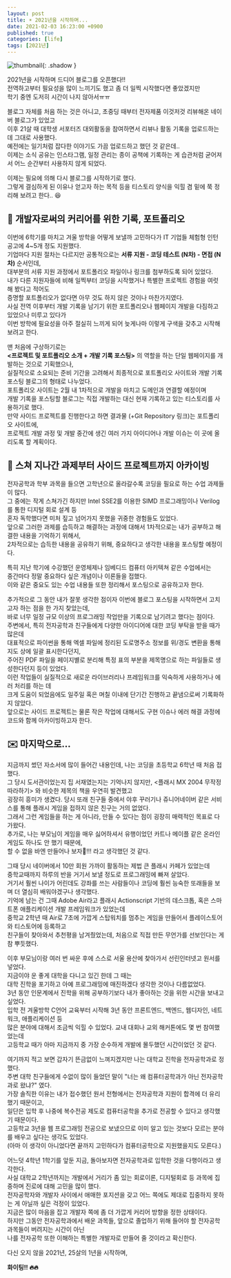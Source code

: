 ```yaml
---
layout: post
title: ☀️ 2021년을 시작하며...
date: 2021-02-03 16:23:00 +0900
published: true
categories: [life]
tags: [2021년]
---
```


![thumbnail](https://user-images.githubusercontent.com/6462456/150908524-2d1e0fe8-2bba-4c3b-b34c-56a724682ab3.gif){: .shadow }

2021년을 시작하며 드디어 블로그를 오픈했다!!  
전역하고부터 필요성을 많이 느끼기도 했고 좀 더 일찍 시작했다면 좋았겠지만  
학기 중엔 도저히 시간이 나지 않아서ㅠㅠ  
  
블로그 자체를 처음 하는 것은 아니고, 초중딩 때부터 전자제품 이것저것 리뷰해온 네이버 블로그가 있었고  
이후 21살 때 대학생 서포터즈 대외활동을 참여하면서 리뷰나 활동 기록을 업로드하는 데 그대로 사용했다.  
예전에는 일기처럼 잡다한 이야기도 가끔 업로드하고 했던 것 같은데..  
이제는 소식 공유는 인스타그램, 일정 관리는 종이 공책에 기록하는 게 습관처럼 굳어져서 어느 순간부터 사용하지 않게 되었다.  

이제는 필요에 의해 다시 블로그를 시작하기로 했다.  
그렇게 결심하게 된 이유나 얻고자 하는 목적 등을 티스토리 양식을 익힐 겸 밑에 쭉 정리해 보려고 한다.. 😆

## **📄 개발자로써의 커리어를 위한 기록, 포트폴리오**

이번에 6학기를 마치고 겨울 방학을 어떻게 보낼까 고민하다가 IT 기업들 체험형 인턴 공고에 4~5개 정도 지원했다.  
기업마다 지원 절차는 다르지만 공통적으로는 **서류 지원 - 코딩 테스트 (N차) - 면접 (N차)** 순서인데,  
대부분의 서류 지원 과정에서 포트폴리오 파일이나 링크를 첨부하도록 되어 있었다.  
내가 다른 지원자들에 비해 일찍부터 코딩을 시작했거나 특별한 프로젝트 경험을 여럿 해 봤다고 적어도  
증명할 포트폴리오가 없다면 아무 것도 하지 않은 것이나 마찬가지였다.  
사실 전역 이후부터 개발 기록을 남기기 위한 포트폴리오나 웹페이지 개발을 다짐하고 있었으나 미루고 있다가  
이번 방학에 필요성을 아주 절실히 느끼게 되어 늦게나마 이렇게 구색을 갖추고 시작해 보려고 한다.

맨 처음에 구상하기로는  
**<프로젝트 및 포트폴리오 소개 + 개발 기록 포스팅>** 의 역할을 하는 단일 웹페이지를 개발하는 것으로 기획했으나,  
실질적으로 소요되는 준비 기간을 고려해서 최종적으로 포트폴리오 사이트와 개발 기록 포스팅 블로그의 형태로 나누었다.  
포트폴리오 사이트는 2월 내 1차적으로 개발을 마치고 도메인과 연결할 예정이며  
개발 기록을 포스팅할 블로그는 직접 개발하는 대신 현재 기록하고 있는 티스토리를 사용하기로 했다.  
만약 사이드 프로젝트를 진행한다고 하면 결과물 (+Git Repository 링크)는 포트폴리오 사이트에,  
프로젝트 개발 과정 및 개발 중간에 생긴 여러 가지 아이디어나 개발 이슈는 이 곳에 올리도록 할 계획이다.    

## **💾 스쳐 지나간 과제부터 사이드 프로젝트까지 아카이빙**

전자공학과 학부 과목을 들으면 고학년으로 올라갈수록 코딩을 필요로 하는 수업 과제들이 많다.  
그 중에는 작게 스쳐가긴 하지만 Intel SSE2를 이용한 SIMD 프로그래밍이나 Verilog를 통한 디지털 회로 설계 등  
혼자 독학했다면 미처 짚고 넘어가지 못했을 귀중한 경험들도 있었다.  
앞으로 그러한 과제를 습득하고 해결하는 과정에 대해서 1차적으로는 내가 공부하고 해결한 내용을 기억하기 위해서,  
2차적으로는 습득한 내용을 공유하기 위해, 중요하다고 생각한 내용을 포스팅할 예정이다.  
  
특히 지난 학기에 수강했던 운영체제나 임베디드 컴퓨터 아키텍쳐 같은 수업에서는  
중간마다 정말 중요하다 싶은 개념이나 이론들을 접했다.  
이와 같은 중요도 있는 수업 내용들 또한 정리해서 포스팅으로 공유하고자 한다.  
  
추가적으로 그 동안 내가 잘못 생각한 점이자 이번에 블로그 포스팅을 시작하면서 고치고자 하는 점을 한 가지 찾았는데,  
바로 너무 일정 규모 이상의 프로그래밍 작업만을 기록으로 남기려고 했다는 점이다.  
주변에서, 특히 전자공학과 친구들에게 다양한 아이디어에 대한 코딩 부탁을 받을 때가 많은데  
대표적으로 파이썬을 통해 엑셀 파일에 정리된 도로명주소 정보를 위/경도 변환을 통해 지도 상에 일괄 표시한다던지,  
주어진 PDF 파일을 페이지별로 분리해 특정 표의 부분을 제목명으로 하는 파일들로 생성한다던지 등이 있었다.  
이런 작업들이 실질적으로 새로운 라이브러리나 프레임워크를 익숙하게 사용하거나 에러 처리를 하는 데  
크게 도움이 되었음에도 일주일 혹은 며칠 이내에 단기간 진행하고 끝냄으로써 기록화하지 않았다.  
앞으로는 사이드 프로젝트는 물론 작은 작업에 대해서도 구현 이슈나 에러 해결 과정에 코드와 함께 아카이빙하고자 한다.

## **✉️ 마지막으로...**

지금까지 썼던 자소서에 많이 들어간 내용인데, 나는 코딩을 초등학교 6학년 때 처음 접했다.  
그 당시 도서관이었는지 집 서재였는지는 기억나지 않지만, <플래시 MX 2004 무작정 따라하기> 와 비슷한 제목의 책을 우연히 발견했고  
굉장히 흥미가 생겼다. 당시 또래 친구들 중에서 야후 꾸러기나 쥬니어네이버 같은 서비스를 통해 플래시 게임을 접하지 않은 친구는 거의 없었다.  
그래서 그런 게임들을 하는 게 아니라, 만들 수 있다는 점이 굉장히 매력적인 목표로 다가왔다.  
추가로, 나는 부모님이 게임을 매우 싫어하셔서 유행이었던 카트나 메이플 같은 온라인 게임도 하나도 안 했기 때문에,  
할 수 없을 바엔 만들어나 보자😤!!! 라고 생각했던 것 같다.  
  
그때 당시 네이버에서 10만 회원 가까이 활동하는 제법 큰 플래시 카페가 있었는데  
중학교때까지 하루의 반을 거기서 보낼 정도로 프로그래밍에 빠져 살았다.  
거기서 훨씬 나이가 어린데도 강좌를 쓰는 사람들이나 코딩에 훨씬 능숙한 또래들을 보며 더 열심히 배워야겠구나 생각했다.  
기억에 남는 건 그때 Adobe Air라고 플래시 Actionscript 기반의 데스크톱, 혹은 스마트폰 애플리케이션 개발 프레임워크가 있었는데  
중학교 2학년 때 Air로 7초에 가깝게 스탑워치를 멈추는 게임을 만들어서 플레이스토어와 티스토어에 등록하고  
친구들이 찾아와서 추천평을 남겨줬었는데, 처음으로 직접 만든 무언가를 선보인다는 게 참 뿌듯했다.  

이후 부모님이랑 여러 번 싸운 후에 스스로 서울 용산에 찾아가서 선린인터넷고 원서를 넣었다.  
지금이야 운 좋게 대학을 다니고 있긴 한데 그 때는  
대학 진학을 포기하고 아예 프로그래밍에 매진하겠다 생각한 것이나 다름없었다.  
3년 동안 인문계에서 진학을 위해 공부하기보다 내가 좋아하는 것을 위한 시간을 보내고 싶었다.  
입학 전 겨울방학 C언어 교육부터 시작해 3년 동안 프론트엔드, 백엔드, 웹디자인, 네트워크, 애플리케이션 등  
많은 분야에 대해서 조금씩 익힐 수 있었다. 교내 대회나 교외 해커톤에도 몇 번 참여했었는데  
고등학교 때가 아마 지금까지 중 가장 순수하게 개발에 몰두했던 시간이었던 것 같다.  
  
여기까지 적고 보면 갑자기 뜬금없이 느껴지겠지만 나는 대학교 진학을 전자공학과로 정했다.  
주변 대학 친구들에게 수없이 많이 들었던 말이 "너는 왜 컴퓨터공학과가 아닌 전자공학과로 왔냐?" 였다.  
가장 솔직한 이유는 내가 접수했던 원서 전형에서는 전자공학과 지원이 합격에 더 유리했기 때문이고,  
일단은 입학 후 나중에 복수전공 제도로 컴퓨터공학을 추가로 전공할 수 있다고 생각했기 때문이다.  
고등학교 3년을 웹 프로그래밍 전공으로 보냈으므로 이미 알고 있는 것보다 모르는 분야를 배우고 싶다는 생각도 있었다.  
(아마 이 생각이 아니었다면 끝까지 고민하다가 컴퓨터공학으로 지원했을지도 모른다.)  
  
어느덧 4학년 1학기를 앞둔 지금, 돌아보자면 전자공학과로 입학한 것을 다행이라고 생각한다.  
사실 대학교 2학년까지는 개발에서 거리가 좀 있는 회로이론, 디지털회로 등 과목에 집중하며 진로에 대해 고민을 많이 했다.  
전자공학자와 개발자 사이에서 애매한 포지션을 갖고 어느 쪽에도 제대로 집중하지 못하는 게 아닐까 싶은 걱정이 있었다.  
지금은 많이 마음을 잡고 개발자 쪽에 좀 더 가깝게 커리어 방향을 정한 상태이다.  
하지만 그동안 전자공학과에서 배운 과목들, 앞으로 졸업하기 위해 들어야 할 전자공학 과목들이 버려지는 시간이 아닌  
나를 전자공학 또한 이해하는 특별한 개발자로 만들어 줄 것이라고 확신한다.  
  
다신 오지 않을 2021년, 25살의 1년을 시작하며,

**화이팅!! 🔥🔥**